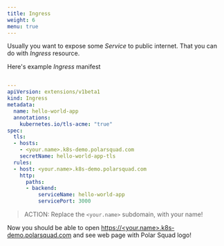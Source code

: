 ```yaml
---
title: Ingress
weight: 6
menu: true
---
```


Usually you want to expose some _Service_ to public internet. That you can do with _Ingress_ resource.

Here's example _Ingress_ manifest
```yaml

---
apiVersion: extensions/v1beta1
kind: Ingress
metadata:
  name: hello-world-app
  annotations:
    kubernetes.io/tls-acme: "true"
spec:
  tls:
  - hosts:
    - <your.name>.k8s-demo.polarsquad.com
    secretName: hello-world-app-tls
  rules:
  - host: <your.name>.k8s-demo.polarsquad.com
    http:
      paths:
      - backend:
          serviceName: hello-world-app
          servicePort: 3000
```

> ACTION: Replace the `<your.name>` subdomain, with your name!

Now you should be able to open [https://<your.name>.k8s-demo.polarsquad.com](https://<your.name>.k8s-demo.polarsquad.com) and see web page with Polar Squad logo!
